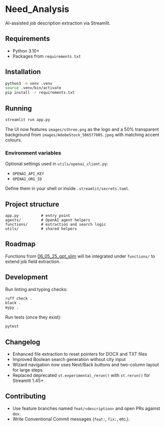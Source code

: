 # Need_Analysis

AI-assisted job description extraction via Streamlit.

## Requirements

- Python 3.10+
- Packages from `requirements.txt`

## Installation

```bash
python3 -m venv .venv
source .venv/bin/activate
pip install -r requirements.txt
```

## Running

```bash
streamlit run app.py
```

The UI now features `images/sthree.png` as the logo and a 50% transparent
background from `images/AdobeStock_506577005.jpeg` with matching accent colours.

### Environment variables

Optional settings used in `utils/openai_client.py`:

- `OPENAI_API_KEY`
- `OPENAI_ORG_ID`

Define them in your shell or inside `.streamlit/secrets.toml`.

## Project structure

```
app.py          # entry point
agents/         # OpenAI agent helpers
functions/      # extraction and search logic
utils/          # shared helpers
```

## Roadmap

Functions from [06_05_25_gpt_slim](https://github.com/KleinerBaum/06_05_25_gpt_slim)
will be integrated under `functions/` to extend job field extraction.

## Development

Run linting and typing checks:

```bash
ruff check .
black .
mypy .
```

Run tests (once they exist):

```bash
pytest
```

## Changelog

- Enhanced file extraction to reset pointers for DOCX and TXT files
- Improved Boolean search generation without city input
- Wizard navigation now uses Next/Back buttons and two-column layout for large steps
- Replaced deprecated `st.experimental_rerun()` with `st.rerun()` for Streamlit 1.45+


## Contributing

- Use feature branches named `feat/<description>` and open PRs against `dev`.
- Write Conventional Commit messages (`feat:`, `fix:`, etc.).


